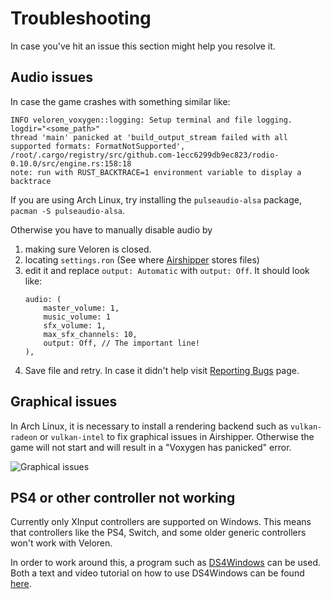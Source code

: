 # Troubleshooting

In case you've hit an issue this section might help you resolve it.

## Audio issues

In case the game crashes with something similar like:

```rust,ignore
INFO veloren_voxygen::logging: Setup terminal and file logging. logdir="<some_path>"
thread 'main' panicked at 'build_output_stream failed with all supported formats: FormatNotSupported', /root/.cargo/registry/src/github.com-1ecc6299db9ec823/rodio-0.10.0/src/engine.rs:158:18
note: run with RUST_BACKTRACE=1 environment variable to display a backtrace
```

If you are using Arch Linux, try installing the `pulseaudio-alsa` package, `pacman -S pulseaudio-alsa`.

Otherwise you have to manually disable audio by

1.  making sure Veloren is closed.
2.  locating `settings.ron` (See where [Airshipper](airshipper.md#files) stores files)
3.  edit it and replace `output: Automatic` with `output: Off`. It should look like:
    ```rust,ignore
    audio: (
        master_volume: 1,
        music_volume: 1
        sfx_volume: 1,
        max_sfx_channels: 10,
        output: Off, // The important line!
    ),
    ```
4.  Save file and retry. In case it didn't help visit [Reporting Bugs](reporting-bugs.md) page.

## Graphical issues

In Arch Linux, it is necessary to install a rendering backend such as `vulkan-radeon` or `vulkan-intel` to fix graphical issues in Airshipper. Otherwise the game will not start and will result in a "Voxygen has panicked" error.

![Graphical issues](https://media.discordapp.net/attachments/464698017283440640/887397846259744809/Graphical_glitches.png)


## PS4 or other controller not working

Currently only XInput controllers are supported on Windows. This means that controllers like the PS4, Switch, and some older generic controllers won't work with Veloren.

In order to work around this, a program such as [DS4Windows](https://github.com/Ryochan7/DS4Windows/releases) can be used. Both a text and video tutorial on how to use DS4Windows can be found [here](https://ryochan7.github.io/ds4windows-site/#howto).

